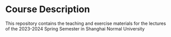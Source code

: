 # Course Description
 This repository contains the teaching and exercise materials for the lectures of the 2023-2024 Spring Semester in Shanghai Normal University
